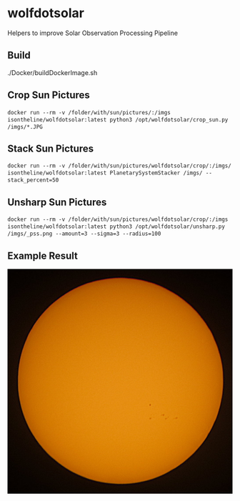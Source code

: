 # wolfdotsolar
Helpers to improve Solar Observation Processing Pipeline

## Build
./Docker/buildDockerImage.sh

## Crop Sun Pictures
```
docker run --rm -v /folder/with/sun/pictures/:/imgs isontheline/wolfdotsolar:latest python3 /opt/wolfdotsolar/crop_sun.py /imgs/*.JPG
```

## Stack Sun Pictures
```
docker run --rm -v /folder/with/sun/pictures/wolfdotsolar/crop/:/imgs/ isontheline/wolfdotsolar:latest PlanetarySystemStacker /imgs/ --stack_percent=50
```

## Unsharp Sun Pictures
```
docker run --rm -v /folder/with/sun/pictures/wolfdotsolar/crop/:/imgs isontheline/wolfdotsolar:latest python3 /opt/wolfdotsolar/unsharp.py /imgs/_pss.png --amount=3 --sigma=3 --radius=100
```

## Example Result
![Sun Cropped and Stacked with wolfdotsolar](/samples/sun-cropped-and-stacked-with-wolfdotsolar.jpg)
